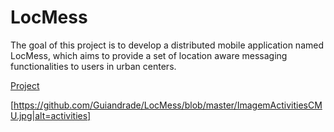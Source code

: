 # LocMess
The goal of this project is to develop a distributed mobile application named LocMess, which aims to provide a set of location aware messaging functionalities to users in urban centers.

[Project](https://fenix.tecnico.ulisboa.pt/downloadFile/563568428752595/cmu2017-project.pdf)

[https://github.com/Guiandrade/LocMess/blob/master/ImagemActivitiesCMU.jpg|alt=activities]
